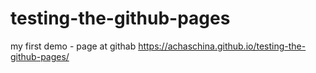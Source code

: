 # testing-the-github-pages
my first demo - page at githab 
https://achaschina.github.io/testing-the-github-pages/
